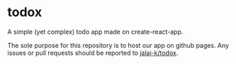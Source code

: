 # todox
A simple (yet complex) todo app made on create-react-app.

The sole purpose for this repository is to host our app on github pages.
Any issues or pull requests should be reported to [jalaj-k/todox](https://gihub.com/jalaj-k/todox).
